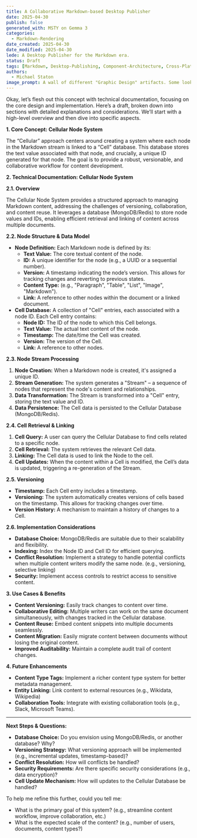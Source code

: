 ```yaml
---
title: A Collaborative Markdown-based Desktop Publisher
date: 2025-04-30
publish: false
generated_with: MSTY on Gemma 3
categories:
  - Markdown-Rendering
date_created: 2025-04-30
date_modified: 2025-04-30
lede: A Desktop Publisher for the Markdown era.
status: Draft
tags: [Markdown, Desktop-Publishing, Component-Architecture, Cross-Platform]
authors:
  - Michael Staton
image_prompt: A wall of different "Graphic Design" artifacts. Some look like pamphlets, some look like posters"
---
```




Okay, let’s flesh out this concept with technical documentation, focusing on the core design and implementation. Here’s a draft, broken down into sections with detailed explanations and considerations. We’ll start with a high-level overview and then dive into specific aspects.

**1. Core Concept: Cellular Node System**

The “Cellular” approach centers around creating a system where each node in the Markdown stream is linked to a “Cell” database. This database stores the text value associated with that node, and crucially, a unique ID generated for that node. The goal is to provide a robust, versionable, and collaborative workflow for content development.

**2. Technical Documentation: Cellular Node System**

**2.1. Overview**

The Cellular Node System provides a structured approach to managing Markdown content, addressing the challenges of versioning, collaboration, and content reuse. It leverages a database (MongoDB/Redis) to store node values and IDs, enabling efficient retrieval and linking of content across multiple documents.

**2.2. Node Structure & Data Model**

- **Node Definition:** Each Markdown node is defined by its:
    - **Text Value:** The core textual content of the node.
    - **ID:** A unique identifier for the node (e.g., a UUID or a sequential number).
    - **Version:** A timestamp indicating the node’s version. This allows for tracking changes and reverting to previous states.
    - **Content Type:** (e.g., "Paragraph", "Table", "List", "Image", "Markdown").
    - **Link:** A reference to other nodes within the document or a linked document.
- **Cell Database:** A collection of "Cell" entries, each associated with a node ID. Each Cell entry contains:
    - **Node ID:** The ID of the node to which this Cell belongs.
    - **Text Value:** The actual text content of the node.
    - **Timestamp:** The date/time the Cell was created.
    - **Version:** The version of the Cell.
    - **Link:** A reference to other nodes.

**2.3. Node Stream Processing**

1. **Node Creation:** When a Markdown node is created, it's assigned a unique ID.
2. **Stream Generation:** The system generates a "Stream" – a sequence of nodes that represent the node's content and relationships.
3. **Data Transformation:** The Stream is transformed into a "Cell" entry, storing the text value and ID.
4. **Data Persistence:** The Cell data is persisted to the Cellular Database (MongoDB/Redis).

**2.4. Cell Retrieval & Linking**

1. **Cell Query:** A user can query the Cellular Database to find cells related to a specific node.
2. **Cell Retrieval:** The system retrieves the relevant Cell data.
3. **Linking:** The Cell data is used to link the Node to the cell.
4. **Cell Updates:** When the content within a Cell is modified, the Cell’s data is updated, triggering a re-generation of the Stream.

**2.5. Versioning**

- **Timestamp:** Each Cell entry includes a timestamp.
- **Versioning:** The system automatically creates versions of cells based on the timestamp. This allows for tracking changes over time.
- **Version History:** A mechanism to maintain a history of changes to a Cell.

**2.6. Implementation Considerations**

- **Database Choice:** MongoDB/Redis are suitable due to their scalability and flexibility.
- **Indexing:** Index the Node ID and Cell ID for efficient querying.
- **Conflict Resolution:** Implement a strategy to handle potential conflicts when multiple content writers modify the same node. (e.g., versioning, selective linking)
- **Security:** Implement access controls to restrict access to sensitive content.

**3. Use Cases & Benefits**

- **Content Versioning:** Easily track changes to content over time.
- **Collaborative Editing:** Multiple writers can work on the same document simultaneously, with changes tracked in the Cellular database.
- **Content Reuse:** Embed content snippets into multiple documents seamlessly.
- **Content Migration:** Easily migrate content between documents without losing the original content.
- **Improved Auditability:** Maintain a complete audit trail of content changes.

**4. Future Enhancements**

- **Content Type Tags:** Implement a richer content type system for better metadata management.
- **Entity Linking:** Link content to external resources (e.g., Wikidata, Wikipedia)
- **Collaboration Tools:** Integrate with existing collaboration tools (e.g., Slack, Microsoft Teams).

---

**Next Steps & Questions:**

- **Database Choice:** Do you envision using MongoDB/Redis, or another database? Why?
- **Versioning Strategy:** What versioning approach will be implemented (e.g., incremental updates, timestamp-based)?
- **Conflict Resolution:** How will conflicts be handled?
- **Security Requirements:** Are there specific security considerations (e.g., data encryption)?
- **Cell Update Mechanism:** How will updates to the Cellular Database be handled?

To help me refine this further, could you tell me:

- What is the primary goal of this system? (e.g., streamline content workflow, improve collaboration, etc.)
- What is the expected scale of the content? (e.g., number of users, documents, content types?)